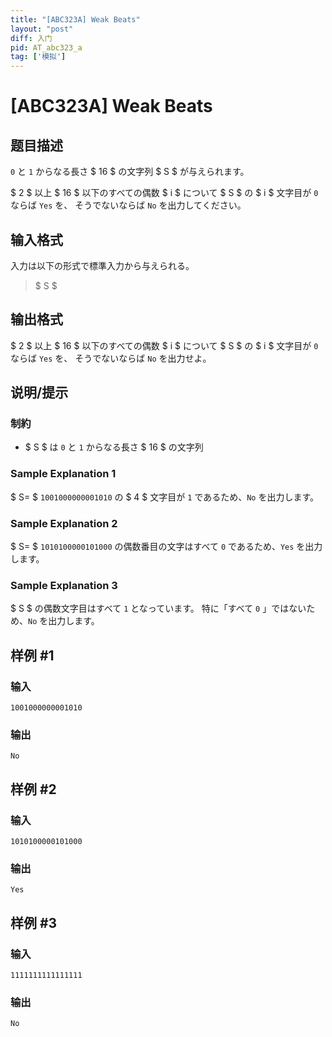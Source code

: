 ```yaml
---
title: "[ABC323A] Weak Beats"
layout: "post"
diff: 入门
pid: AT_abc323_a
tag: ['模拟']
---
```


# [ABC323A] Weak Beats

## 题目描述

[problemUrl]: https://atcoder.jp/contests/abc323/tasks/abc323_a

`0` と `1` からなる長さ $ 16 $ の文字列 $ S $ が与えられます。

$ 2 $ 以上 $ 16 $ 以下のすべての偶数 $ i $ について $ S $ の $ i $ 文字目が `0` ならば `Yes` を、 そうでないならば `No` を出力してください。

## 输入格式

入力は以下の形式で標準入力から与えられる。

> $ S $

## 输出格式

$ 2 $ 以上 $ 16 $ 以下のすべての偶数 $ i $ について $ S $ の $ i $ 文字目が `0` ならば `Yes` を、 そうでないならば `No` を出力せよ。

## 说明/提示

### 制約

- $ S $ は `0` と `1` からなる長さ $ 16 $ の文字列

### Sample Explanation 1

$ S= $ `1001000000001010` の $ 4 $ 文字目が `1` であるため、`No` を出力します。

### Sample Explanation 2

$ S= $ `1010100000101000` の偶数番目の文字はすべて `0` であるため、`Yes` を出力します。

### Sample Explanation 3

$ S $ の偶数文字目はすべて `1` となっています。 特に「すべて `0` 」ではないため、`No` を出力します。

## 样例 #1

### 输入

```
1001000000001010
```

### 输出

```
No
```

## 样例 #2

### 输入

```
1010100000101000
```

### 输出

```
Yes
```

## 样例 #3

### 输入

```
1111111111111111
```

### 输出

```
No
```

